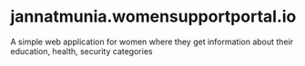 # jannatmunia.womensupportportal.io

A simple web application for women where they get information about their education, health, security categories
